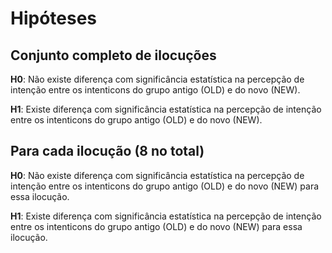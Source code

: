 # Hipóteses

## Conjunto completo de ilocuções

**H0**: Não existe diferença com significância estatística na percepção de intenção entre os intenticons do grupo antigo (OLD) e do novo (NEW).

**H1**: Existe diferença com significância estatística na percepção de intenção entre os intenticons do grupo antigo (OLD) e do novo (NEW).

## Para cada ilocução (8 no total)

**H0**: Não existe diferença com significância estatística na percepção de intenção entre os intenticons do grupo antigo (OLD) e do novo (NEW) para essa ilocução.

**H1**: Existe diferença com significância estatística na percepção de intenção entre os intenticons do grupo antigo (OLD) e do novo (NEW) para essa ilocução.